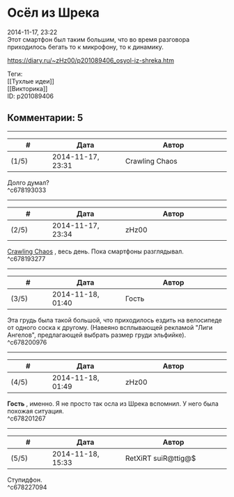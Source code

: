 Осёл из Шрека
=============

  
2014-11-17, 23:22  
 Этот смартфон был таким большим, что во время разговора приходилось бегать то к микрофону, то к динамику.   
  
<https://diary.ru/~zHz00/p201089406_osyol-iz-shreka.htm>  
  
Теги:  
[[Тухлые идеи]]  
[[Викторика]]  
ID: p201089406  


Комментарии: 5
--------------

  


---



|         #         |              Дата              |                     Автор                     |           ID           |
| --- | --- | --- | --- |
| (1/5) | 2014-11-17, 23:31 | Crawling Chaos | c678193033 |

  
 Долго думал?   
 ^c678193033

---



|         #         |              Дата              |                     Автор                     |           ID           |
| --- | --- | --- | --- |
| (2/5) | 2014-11-17, 23:34 | zHz00 | c678193277 |

  
  [Crawling Chaos](http://degozaru.diary.ru "de gozaru")  , весь день. Пока смартфоны разглядывал.   
 ^c678193277

---



|         #         |              Дата              |                     Автор                     |           ID           |
| --- | --- | --- | --- |
| (3/5) | 2014-11-18, 01:40 | Гость | c678200976 |

  
 Эта грудь была такой большой, что приходилось ездить на велосипеде от одного соска к другому. (Навеяно всплывающей рекламой "Лиги Ангелов", предлагающей выбрать размер груди эльфийке).   
 ^c678200976

---



|         #         |              Дата              |                     Автор                     |           ID           |
| --- | --- | --- | --- |
| (4/5) | 2014-11-18, 01:49 | zHz00 | c678201267 |

  
  **Гость**  , именно. Я не просто так осла из Шрека вспомнил. У него была похожая ситуация.   
 ^c678201267

---



|         #         |              Дата              |                     Автор                     |           ID           |
| --- | --- | --- | --- |
| (5/5) | 2014-11-18, 15:33 | RetXiRT suiR@ttig@$ | c678227094 |

  
  Ступидфон.    
 ^c678227094
